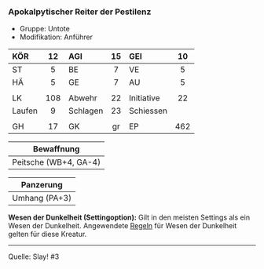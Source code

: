 ### Apokalpytischer Reiter der Pestilenz

- Gruppe: Untote
- Modifikation: Anführer

| KÖR    | 12  | AGI      | 15  | GEI        | 10  |
| :----- | :-: | :------- | :-: | :--------- | :-: |
| ST     |  5  | BE       |  7  | VE         |  5  |
| HÄ     |  5  | GE       |  7  | AU         |  5  |
|        |     |          |     |            |     |
| LK     | 108 | Abwehr   | 22  | Initiative | 22  |
| Laufen |  9  | Schlagen | 23  | Schiessen  |     |
|        |     |          |     |            |     |
| GH     | 17  | GK       | gr  | EP         | 462 |

|      Bewaffnung       |
| :-------------------: |
| Peitsche (WB+4, GA-4) |

|   Panzerung   |
| :-----------: |
| Umhang (PA+3) |

**Wesen der Dunkelheit (Settingoption):** Gilt in den meisten Settings als ein Wesen der Dunkelheit. Angewendete [Regeln](../../grw/regeln-proben.md) für Wesen der Dunkelheit gelten für diese Kreatur.

---

Quelle: Slay! #3
